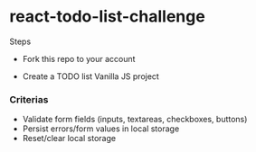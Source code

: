 # react-todo-list-challenge

Steps

- Fork this repo to your account

- Create a TODO list Vanilla JS project

### Criterias

- Validate form fields (inputs, textareas, checkboxes, buttons)
- Persist errors/form values in local storage
- Reset/clear local storage

